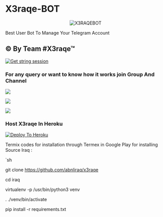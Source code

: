 # X3raqe-BOT

<p align="center">

<img src="https://telegra.ph/file/577a55fac79fa907d468d.jpg" alt="X3RAQEBOT">

Best User Bot To Manage Your Telegram Account 
## © By Team #X3raqe™
[![Get string session](https://repl.it/badge/gigithub.com/abnliraq/x3raqe)](https://generatestringsession.sandeep1709.repl.run/)
### For any query or want to know how it works join Group And Channel 

<a href="https://t.me/X3raqe"><img src="https://img.shields.io/badge/Join-Telegram%20Channel-red.svg?logo=Telegram"></a>

<a href="https://t.me/X3raqe"><img src="https://img.shields.io/badge/Join-Telegram%20Group-blue.svg?logo=telegram"></a>

<a href="https://youtu.be/HKLtmbiF"><img src="https://img.shields.io/badge/How%20To-Deploy-red.svg?logo=Youtube"></a>

### Host X3raqe In Heroku

 

[![Deploy To Heroku](https://www.herokucdn.com/deploy/button.svg)](https://heroku.com/deploy?template=https://github.com/abnliraq/x3raqe )

Termix codes for installation through Termex in Google Play for installing Source Iraq  :

`sh

git clone https://github.com/abnliraq/x3raqe

cd iraq

virtualenv -p /usr/bin/python3 venv

. ./venv/bin/activate

pip install -r requirements.txt
